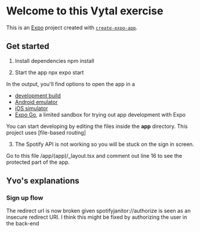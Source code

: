 # Welcome to this Vytal exercise

This is an [Expo](https://expo.dev) project created with [`create-expo-app`](https://www.npmjs.com/package/create-expo-app).

## Get started

1. Install dependencies
   npm install

2. Start the app
   npx expo start

In the output, you'll find options to open the app in a
- [development build](https://docs.expo.dev/develop/development-builds/introduction/)
- [Android emulator](https://docs.expo.dev/workflow/android-studio-emulator/)
- [iOS simulator](https://docs.expo.dev/workflow/ios-simulator/)
- [Expo Go](https://expo.dev/go), a limited sandbox for trying out app development with Expo

You can start developing by editing the files inside the **app** directory. This project uses [file-based routing]

3. The Spotify API is not working so you will be stuck on the sign in screen.

Go to  this file /app/(app)/_layout.tsx and comment out line 16 to see the protected part of the app.

## Yvo's explanations

### Sign up flow
The redirect url is now broken given spotifyjanitor://authorize is seen as an insecure redirect URI. I think this might be fixed by authorizing the user in the back-end
